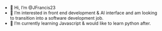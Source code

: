 - 👋 Hi, I’m @JFrancis23
- 👀 I’m interested in front end development & AI interface and am looking to transition into a software development job.
- 🌱 I’m currently learning Javascript & would like to learn python after.

<!---
JFrancis23/JFrancis23 is a ✨ special ✨ repository because its `README.md` (this file) appears on your GitHub profile.
You can click the Preview link to take a look at your changes.
--->
